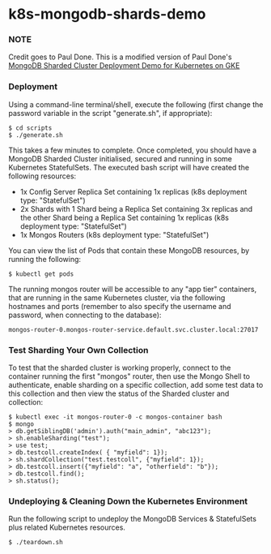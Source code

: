 # k8s-mongodb-shards-demo

### NOTE
Credit goes to Paul Done. This is a modified version of Paul Done's [MongoDB Sharded Cluster Deployment
Demo for Kubernetes on GKE](https://github.com/pkdone/gke-mongodb-shards-demo)

###  Deployment

Using a command-line terminal/shell, execute the following (first change the password variable in the script "generate.sh", if appropriate):

    $ cd scripts
    $ ./generate.sh

This takes a few minutes to complete. Once completed, you should have a MongoDB Sharded Cluster initialised, secured and running in some Kubernetes StatefulSets. The executed bash script will have created the following resources:

* 1x Config Server Replica Set containing 1x replicas (k8s deployment type: "StatefulSet")
* 2x Shards with 1 Shard being a Replica Set containing 3x replicas and the other Shard being a Replica Set containing 1x replicas (k8s deployment type: "StatefulSet")
* 1x Mongos Routers (k8s deployment type: "StatefulSet")

You can view the list of Pods that contain these MongoDB resources, by running the following:

    $ kubectl get pods

The running mongos router will be accessible to any "app tier" containers, that are running in the same Kubernetes cluster, via the following hostnames and ports (remember to also specify the username and password, when connecting to the database):

    mongos-router-0.mongos-router-service.default.svc.cluster.local:27017

###  Test Sharding Your Own Collection

To test that the sharded cluster is working properly, connect to the container running the first "mongos" router, then use the Mongo Shell to authenticate, enable sharding on a specific collection, add some test data to this collection and then view the status of the Sharded cluster and collection:

    $ kubectl exec -it mongos-router-0 -c mongos-container bash
    $ mongo
    > db.getSiblingDB('admin').auth("main_admin", "abc123");
    > sh.enableSharding("test");
    > use test;
    > db.testcoll.createIndex( { "myfield": 1});
    > sh.shardCollection("test.testcoll", {"myfield": 1});
    > db.testcoll.insert({"myfield": "a", "otherfield": "b"});
    > db.testcoll.find();
    > sh.status();

### Undeploying & Cleaning Down the Kubernetes Environment

Run the following script to undeploy the MongoDB Services & StatefulSets plus related Kubernetes resources.

    $ ./teardown.sh
